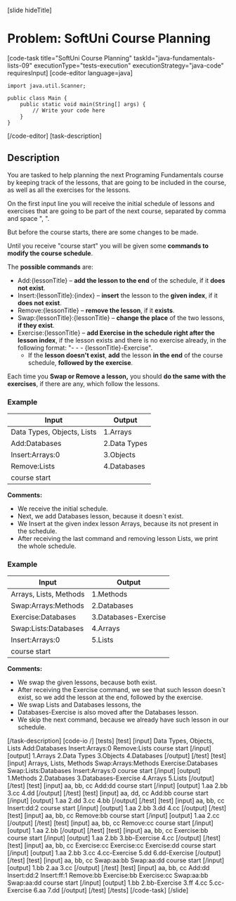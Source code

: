 [slide hideTitle]
# Problem: SoftUni Course Planning
[code-task title="SoftUni Course Planning" taskId="java-fundamentals-lists-09" executionType="tests-execution" executionStrategy="java-code" requiresInput]
[code-editor language=java]
```
import java.util.Scanner;

public class Main {
    public static void main(String[] args) {
        // Write your code here
    }
}
```
[/code-editor]
[task-description]
## Description
You are tasked to help planning the next Programing Fundamentals course by keeping track of the lessons, that are going to be included in the course, as well as all the exercises for the lessons.

On the first input line you will receive the initial schedule of lessons and exercises that are going to be part of the next course, separated by comma and space ", ". 

But before the course starts, there are some changes to be made. 

Until you receive "course start" you will be given some **commands to modify the course schedule**. 

The **possible commands** are: 
- Add:\{lessonTitle\} – **add the lesson to the end** of the schedule, if it **does not exist**.
- Insert:\{lessonTitle\}:\{index\} – **insert** the lesson to the **given index**, if it **does not exist**.
- Remove:\{lessonTitle\} – **remove the lesson**, if it **exists**.
- Swap:\{lessonTitle\}:\{lessonTitle\} – **change the place** of the two lessons, **if they exist**.
- Exercise:\{lessonTitle\} – **add Exercise in the schedule right after the lesson index**, if the lesson exists and there is no exercise already, in the following format: "- - - \{lessonTitle\}-Exercise". 
    - If the **lesson doesn't exist**, **add** the lesson **in the end** of the course schedule, **followed by the exercise**.

Each time you **Swap or Remove a lesson,** you should **do the same with the exercises**, if there are any, which follow the lessons.

### Example
| **Input** | **Output** |
| --- | --- |
| Data Types, Objects, Lists | 1.Arrays |
| Add:Databases | 2.Data Types |
| Insert:Arrays:0 | 3.Objects |
| Remove:Lists | 4.Databases |
| course start | |

**Comments:**
- We receive the initial schedule. 
- Next, we add Databases lesson, because it doesn`t exist. 
- We Insert at the given index lesson Arrays, because its not present in the schedule. 
- After receiving the last command and removing lesson Lists, we print the whole schedule.

### Example
| **Input** | **Output** |
| --- | --- |
| Arrays, Lists, Methods | 1.Methods |
| Swap:Arrays:Methods | 2.Databases |
| Exercise:Databases | 3.Databases-Exercise |
| Swap:Lists:Databases | 4.Arrays |
| Insert:Arrays:0 | 5.Lists |
| course start | |

**Comments:**
- We swap the given lessons, because both exist.
- After receiving the Exercise command, we see that such lesson doesn`t exist, so we add the lesson at the end, followed by the exercise.
- We swap Lists and Databases lessons, the
- Databases-Exercise is also moved after the Databases lesson.
- We skip the next command, because we already have such lesson in our schedule.

[/task-description]
[code-io /]
[tests]
[test]
[input]
Data Types, Objects, Lists
Add:Databases
Insert:Arrays:0
Remove:Lists
course start
[/input]
[output]
1.Arrays
2.Data Types
3.Objects
4.Databases
[/output]
[/test]
[test]
[input]
Arrays, Lists, Methods
Swap:Arrays:Methods
Exercise:Databases
Swap:Lists:Databases
Insert:Arrays:0
course start
[/input]
[output]
1.Methods
2.Databases
3.Databases-Exercise
4.Arrays
5.Lists
[/output]
[/test]
[test]
[input]
aa, bb, cc
Add:dd
course start
[/input]
[output]
1.aa
2.bb
3.cc
4.dd
[/output]
[/test]
[test]
[input]
aa, dd, cc
Add:bb
course start
[/input]
[output]
1.aa
2.dd
3.cc
4.bb
[/output]
[/test]
[test]
[input]
aa, bb, cc
Insert:dd:2
course start
[/input]
[output]
1.aa
2.bb
3.dd
4.cc
[/output]
[/test]
[test]
[input]
aa, bb, cc
Remove:bb
course start
[/input]
[output]
1.aa
2.cc
[/output]
[/test]
[test]
[input]
aa, bb, cc
Remove:cc
course start
[/input]
[output]
1.aa
2.bb
[/output]
[/test]
[test]
[input]
aa, bb, cc
Exercise:bb
course start
[/input]
[output]
1.aa
2.bb
3.bb-Exercise
4.cc
[/output]
[/test]
[test]
[input]
aa, bb, cc
Exercise:cc
Exercise:cc
Exercise:dd
course start
[/input]
[output]
1.aa
2.bb
3.cc
4.cc-Exercise
5.dd
6.dd-Exercise
[/output]
[/test]
[test]
[input]
aa, bb, cc
Swap:aa:bb
Swap:aa:dd
course start
[/input]
[output]
1.bb
2.aa
3.cc
[/output]
[/test]
[test]
[input]
aa, bb, cc
Add:dd
Insert:dd:2
Insert:ff:1
Remove:bb
Exercise:bb
Exercise:cc
Swap:aa:bb
Swap:aa:dd
course start
[/input]
[output]
1.bb
2.bb-Exercise
3.ff
4.cc
5.cc-Exercise
6.aa
7.dd
[/output]
[/test]
[/tests]
[/code-task]
[/slide]